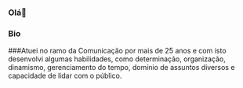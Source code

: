 ### Olá👋

### Bio

###Atuei no ramo da Comunicação por mais de
25 anos e com isto desenvolvi algumas
habilidades, como determinação,
organização, dinamismo, gerenciamento do
tempo, domínio de assuntos diversos e
capacidade de lidar com o público.
